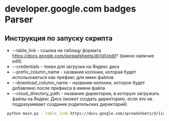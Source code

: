 # developer.google.com badges Parser

## Инструкция по запуску скрипта

- --table_link - ссылка на таблицу формата https://docs.google.com/spreadsheets/d/{id}/edit? (важно наличие edit)
- --credentials - токен для загрузки на Яндекс диск
- --prefix_column_name - название колонки, которая будет использоваться как префикс для имен файлов
- --download_column_name - название колонки, которое будет добавлено после префикса в имени файла
- --cloud_directory_path - название директории, в которую загружать файлы на Яндекс Диск (может создать директорию, если это не подразумевает создание родительских директорий)

```bash
 python main.py --table_link https://docs.google.com/spreadsheets/d/{id}/edit? --credentials <yandex_disk_token> --prefix_column_name <Название колонки префиксов> --download_column_name <Название колонки с ссылками> --cloud_directory_path <Путь на диске>
```
